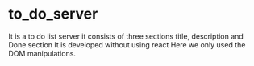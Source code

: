 # to_do_server
It is a to do list server
it consists of three sections title, description and Done section
It is developed without using react
Here we only used the DOM manipulations.

